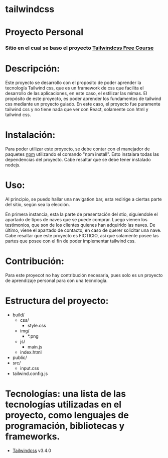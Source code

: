 # tailwindcss
# Proyecto Personal

### Sitio en el cual se baso el proyecto [Tailwindcss Free Course](https://youtu.be/lCxcTsOHrjo?si=sz_n-HmLYueGLYmm)

# Descripción:
Este proyecto se desarrollo con el proposito de poder aprender la tecnología Tailwind css, que es un framework de css que
facilita el desarrollo de las aplicaciones, en este caso, el estilizar las mimas.
El propósito de este proyecto, es poder aprender los fundamentos de tailwind css mediante un proyecto guiado. En este caso,
el proyecto fue puramente tailwind css y no tiene nada que ver con React, solamente con html y tailwind css.


# Instalación:
Para poder utilizar este proyecto, se debe contar con el manejador de paquetes [npm](https://www.npmjs.com/)
utilizando el comando "npm install". Esto instalara todas las dependencias del proyecto. Cabe resaltar que se debe tener instalado nodejs.

# Uso: 
Al principio, se puedo hallar una navigation bar, esta redirige a ciertas parte del sitio, según sea la elección.

En primera instancia, esta la parte de presentación del stio, siguiendole el apartado de tipos de naves que se puede comprar. Luego
vienen los testimonios, que son de los clientes quienes han adquirido las naves. De último, viene el apartado de contacto, en caso
de querer solicitar una nave. Cabe resaltar que este proyecto es FICTICIO, así que solamente posee las partes que posee con el fin
de poder implementar tailwind css.

# Contribución: 
Para este proyecot no hay contribución necesaria, pues solo es un proyecto de aprendizaje personal para con una tecnología.

# Estructura del proyecto:
- build/
  - css/
    - style.css
  - img/
    - *.png
  - js/
    - main.js
  - index.html
- public/
- src/
  - input.css
- tailwind.config.js


# Tecnologías: una lista de las tecnologías utilizadas en el proyecto, como lenguajes de programación, bibliotecas y frameworks.
- [Tailwindcss](https://tailwindcss.com/) v3.4.0

